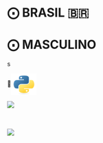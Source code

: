 # ⨀ BRASIL 🇧🇷

# ⨀ MASCULINO

s

🔵<img align="center" alt="Rafa-Python" height="50" width="60" src="https://raw.githubusercontent.com/devicons/devicon/master/icons/python/python-original.svg">
‎ 

<div align="LEFT">
  <a href="https://github.com/EduardoHenriqueMarkevicz">
  <img height="150em" src="https://github-readme-stats.vercel.app/api?username=EduardoHenriqueMarkevicz&show_icons=true&theme=github_dark&include_all_commits=true&count_private=true"/>
  
 ‎ 
 <div aligh="right">
  <img height="130em" src="https://github-readme-stats.vercel.app/api/top-langs/?username=EduardoHenriqueMarkevicz&layout=compact&langs_count=7&theme=github_dark"/>
